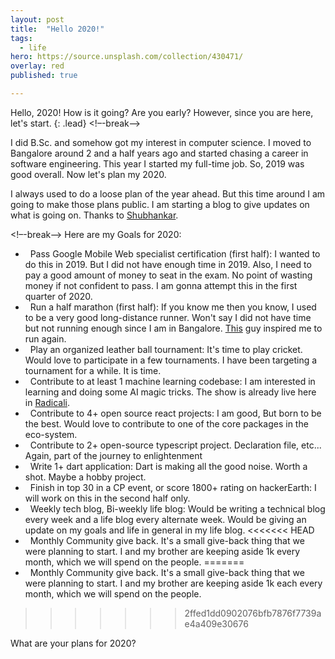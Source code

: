 ```yaml
---
layout: post
title:  "Hello 2020!"
tags:
  - life
hero: https://source.unsplash.com/collection/430471/
overlay: red
published: true

---
```


Hello, 2020! How is it going? Are you early? However, since you are here, let's start.
{: .lead}
<!–-break-–>

I did B.Sc. and somehow got my interest in computer science. I moved to Bangalore around 2 and a half years ago and started chasing a career in software engineering. This year I started my full-time job. So, 2019 was good overall. Now let's plan my 2020.

I always used to do a loose plan of the year ahead. But this time around I am going to make those plans public. I am starting a blog to give updates on what is going on. Thanks to [Shubhankar][shubhankar].

<!–-break-–>
Here are my Goals for 2020:
* &nbsp; Pass Google Mobile Web specialist certification (first half): I wanted to do this in 2019. But I did not have enough time in 2019. Also, I need to pay a good amount of money to seat in the exam. No point of wasting money if not confident to pass. I am gonna attempt this in the first quarter of 2020.
* &nbsp; Run a half marathon (first half): If you know me then you know, I used to be a very good long-distance runner. Won't say I did not have time but not running enough since I am in Bangalore. [This][shubhankar] guy inspired me to run again.
* &nbsp; Play an organized leather ball tournament: It's time to play cricket. Would love to participate in a few tournaments. I have been targeting a tournament for a while. It is time.
* &nbsp; Contribute to at least 1 machine learning codebase: I am interested in learning and doing some AI magic tricks. The show is already live here in [Radicali][radicali].
* &nbsp; Contribute to 4+ open source react projects: I am good, But born to be the best. Would love to contribute to one of the core packages in the eco-system.
* &nbsp; Contribute to 2+ open-source typescript project. Declaration file, etc... Again, part of the journey to enlightenment
* &nbsp; Write 1+ dart application: Dart is making all the good noise. Worth a shot. Maybe a hobby project.
* &nbsp; Finish in top 30 in a CP event, or score 1800+ rating on hackerEarth: I will work on this in the second half only. 
* &nbsp; Weekly tech blog, Bi-weekly life blog: Would be writing a technical blog every week and a life blog every alternate week. Would be giving an update on my goals and life in general in my life blog.
<<<<<<< HEAD
* &nbsp; Monthly Community give back. It's a small give-back thing that we were planning to start. I and my brother are keeping aside 1k every month, which we will spend on the people.
=======
* &nbsp; Monthly Community give back. It's a small give-back thing that we were planning to start. I and my brother are keeping aside 1k each every month, which we will spend on the people.
>>>>>>> 2ffed1dd0902076bfb7876f7739ae4a409e30676

What are your plans for 2020?

[shubhankar]:      https://shubh24.github.io
[radicali]:        https://radicali.io
